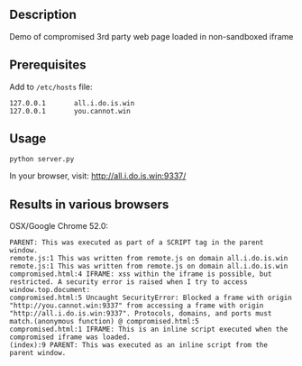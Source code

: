 ## Description

Demo of compromised 3rd party web page loaded in non-sandboxed iframe

## Prerequisites

Add to `/etc/hosts` file:
```
127.0.0.1       all.i.do.is.win
127.0.0.1       you.cannot.win
```

## Usage

`python server.py`

In your browser, visit: http://all.i.do.is.win:9337/

## Results in various browsers

OSX/Google Chrome 52.0:
```
PARENT: This was executed as part of a SCRIPT tag in the parent window.
remote.js:1 This was written from remote.js on domain all.i.do.is.win
remote.js:1 This was written from remote.js on domain all.i.do.is.win
compromised.html:4 IFRAME: xss within the iframe is possible, but restricted. A security error is raised when I try to access window.top.document:
compromised.html:5 Uncaught SecurityError: Blocked a frame with origin "http://you.cannot.win:9337" from accessing a frame with origin "http://all.i.do.is.win:9337". Protocols, domains, and ports must match.(anonymous function) @ compromised.html:5
compromised.html:1 IFRAME: This is an inline script executed when the compromised iframe was loaded.
(index):9 PARENT: This was executed as an inline script from the parent window.
```
